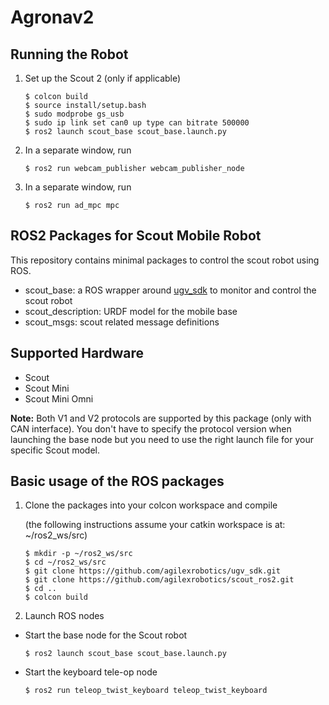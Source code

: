 # Agronav2
## Running the Robot
1. Set up the Scout 2 (only if applicable)
    ```
    $ colcon build
    $ source install/setup.bash
    $ sudo modprobe gs_usb
    $ sudo ip link set can0 up type can bitrate 500000
    $ ros2 launch scout_base scout_base.launch.py
    ```

2. In a separate window, run
    ```
    $ ros2 run webcam_publisher webcam_publisher_node
    ```

3. In a separate window, run
    ```
    $ ros2 run ad_mpc mpc
    ```

## ROS2 Packages for Scout Mobile Robot

This repository contains minimal packages to control the scout robot using ROS. 

* scout_base: a ROS wrapper around [ugv_sdk](https://github.com/westonrobot/ugv_sdk) to monitor and control the scout robot
* scout_description: URDF model for the mobile base
* scout_msgs: scout related message definitions

## Supported Hardware

* Scout
* Scout Mini
* Scout Mini Omni

**Note:** Both V1 and V2 protocols are supported by this package (only with CAN interface). You don't have to specify the protocol version when launching the base node but you need to use the right launch file for your specific Scout model.  

## Basic usage of the ROS packages

1. Clone the packages into your colcon workspace and compile

    (the following instructions assume your catkin workspace is at: ~/ros2_ws/src)

    ```
    $ mkdir -p ~/ros2_ws/src
    $ cd ~/ros2_ws/src
    $ git clone https://github.com/agilexrobotics/ugv_sdk.git
    $ git clone https://github.com/agilexrobotics/scout_ros2.git
    $ cd ..
    $ colcon build
    ```

2. Launch ROS nodes
 
* Start the base node for the Scout robot

    ```
    $ ros2 launch scout_base scout_base.launch.py
    ```

* Start the keyboard tele-op node

    ```
    $ ros2 run teleop_twist_keyboard teleop_twist_keyboard
    ```

